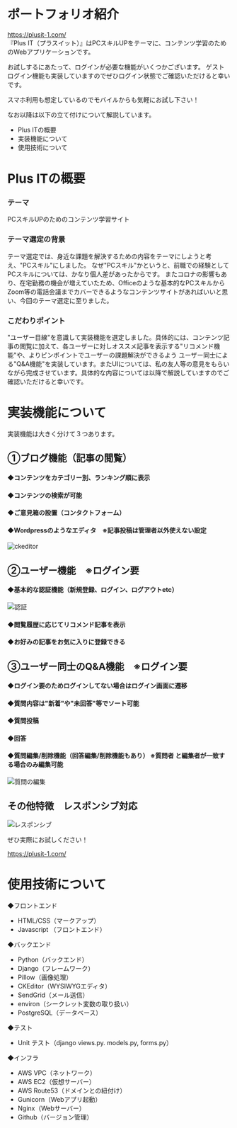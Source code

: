 # ポートフォリオ紹介
https://plusit-1.com/ <br>
『Plus IT（プラスイット）』はPCスキルUPをテーマに、コンテンツ学習のためのWebアプリケーションです。

お試しするにあたって、ログインが必要な機能がいくつかございます。
ゲストログイン機能も実装していますのでぜひログイン状態でご確認いただけると幸いです。

スマホ利用も想定しているのでモバイルからも気軽にお試し下さい！

なお以降は以下の立て付けについて解説しています。

* Plus ITの概要
* 実装機能について
* 使用技術について

# Plus ITの概要

### テーマ
PCスキルUPのためのコンテンツ学習サイト

### テーマ選定の背景
テーマ選定では、身近な課題を解決するための内容をテーマにしようと考え、"PCスキル"にしました。
なぜ"PCスキル"かというと、前職での経験としてPCスキルについては、かなり個人差があったからです。
またコロナの影響もあり、在宅勤務の機会が増えていたため、Officeのような基本的なPCスキルからZoom等の電話会議までカバーできるようなコンテンツサイトがあればいいと思い、今回のテーマ選定に至りました。

### こだわりポイント
"ユーザー目線"を意識して実装機能を選定しました。具体的には、コンテンツ記事の閲覧に加えて、各ユーザーに対しオススメ記事を表示する"リコメンド機能"や、よりピンポイントでユーザーの課題解決ができるよう
ユーザー同士による"Q&A機能"を実装しています。またUIについては、私の友人等の意見をもらいながら完成させています。具体的な内容については以降で解説していますのでご確認いただけると幸いです。

# 実装機能について

実装機能は大きく分けて３つあります。

## ①ブログ機能（記事の閲覧）

#### ◆コンテンツをカテゴリー別、ランキング順に表示

#### ◆コンテンツの検索が可能

#### ◆ご意見箱の設置（コンタクトフォーム）


#### ◆Wordpressのようなエディタ　※記事投稿は管理者以外使えない設定
![ckeditor](https://user-images.githubusercontent.com/73920107/109257700-0f009780-783c-11eb-8035-54bc6ea017b1.gif)


## ②ユーザー機能　※ログイン要

#### ◆基本的な認証機能（新規登録、ログイン、ログアウトetc）
![認証](https://user-images.githubusercontent.com/73920107/109255102-aa8f0980-7836-11eb-8e6d-f8a445adfb7f.gif)

#### ◆閲覧履歴に応じてリコメンド記事を表示


#### ◆お好みの記事をお気に入りに登録できる


## ③ユーザー同士のQ&A機能　※ログイン要

#### ◆ログイン要のためログインしてない場合はログイン画面に遷移

#### ◆質問内容は"新着"や"未回答"等でソート可能

#### ◆質問投稿


#### ◆回答


#### ◆質問編集/削除機能（回答編集/削除機能もあり） ※質問者 と編集者が一致する場合のみ編集可能
![質問の編集](https://user-images.githubusercontent.com/73920107/109257816-496a3480-783c-11eb-89e5-07b46e3f9ed2.gif)

## その他特徴　レスポンシブ対応
![レスポンシブ](https://user-images.githubusercontent.com/73920107/109257801-4707da80-783c-11eb-895e-af010286f4f2.gif)

ぜひ実際にお試しください！

https://plusit-1.com/

# 使用技術について

◆フロントエンド
* HTML/CSS（マークアップ）
* Javascript （フロントエンド）

◆バックエンド
* Python（バックエンド）
* Django（フレームワーク）
* Pillow（画像処理）
* CKEditor（WYSIWYGエディタ）
* SendGrid（メール送信）
* environ（シークレット変数の取り扱い）
* PostgreSQL（データベース）

◆テスト
* Unit テスト（django views.py. models.py, forms.py）

◆インフラ
* AWS VPC（ネットワーク）
* AWS EC2（仮想サーバー）
* AWS Route53（ドメインとの紐付け）
* Gunicorn（Webアプリ起動）
* Nginx（Webサーバー）
* Github（バージョン管理）









